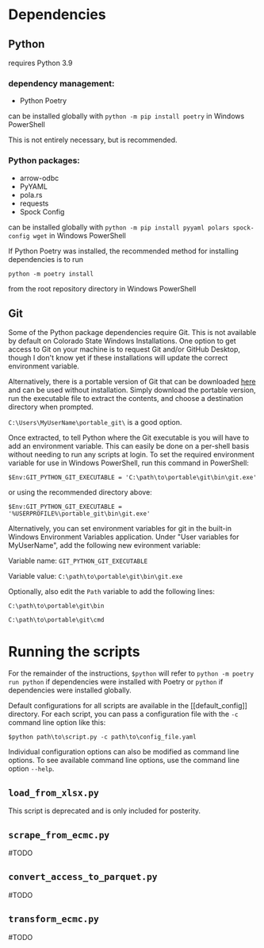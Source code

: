 # Dependencies

## Python

requires Python 3.9

### dependency management:
- Python Poetry

can be installed globally with `python -m pip install poetry` in Windows PowerShell

This is not entirely necessary, but is recommended.

### Python packages:
- arrow-odbc
- PyYAML
- pola.rs
- requests
- Spock Config

can be installed globally with `python -m pip install pyyaml polars spock-config wget` in Windows PowerShell

If Python Poetry was installed, the recommended method for installing dependencies is to run

`python -m poetry install`

from the root repository directory in Windows PowerShell

## Git
Some of the Python package dependencies require Git. This is not available by default on Colorado State Windows Installations. One option to get access to Git on your machine is to request Git and/or GitHub Desktop, though I don't know yet if these installations will update the correct environment variable.

Alternatively, there is a portable version of Git that can be downloaded [here](https://git-scm.com/download/win) and can be used without installation. Simply download the portable version, run the executable file to extract the contents, and choose a destination directory when prompted.

`C:\Users\MyUserName\portable_git\` is a good option.

Once extracted, to tell Python where the Git executable is you will have to add an environment variable. This can easily be done on a per-shell basis without needing to run any scripts at login. To set the required environment variable for use in Windows PowerShell, run this command in PowerShell:

`$Env:GIT_PYTHON_GIT_EXECUTABLE = 'C:\path\to\portable\git\bin\git.exe'`

or using the recommended directory above:

`$Env:GIT_PYTHON_GIT_EXECUTABLE = '%USERPROFILE%\portable_git\bin\git.exe'`

Alternatively, you can set environment variables for git in the built-in Windows Environment Variables application. Under "User variables for MyUserName", add the following new evironment variable:

Variable name: `GIT_PYTHON_GIT_EXECUTABLE`

Variable value: `C:\path\to\portable\git\bin\git.exe`

Optionally, also edit the `Path` variable to add the following lines:

`C:\path\to\portable\git\bin`

`C:\path\to\portable\git\cmd`

# Running the scripts
For the remainder of the instructions, `$python` will refer to `python -m poetry run python` if dependencies were installed with Poetry or `python` if dependencies were installed globally.

Default configurations for all scripts are available in the [[default_config]] directory. For each script, you can pass a configuration file with the `-c` command line option like this:

`$python path\to\script.py -c path\to\config_file.yaml`

Individual configuration options can also be modified as command line options. To see available command line options, use the command line option `--help`.

## `load_from_xlsx.py`
This script is deprecated and is only included for posterity.

## `scrape_from_ecmc.py`
#TODO

## `convert_access_to_parquet.py`
#TODO

## `transform_ecmc.py`
#TODO